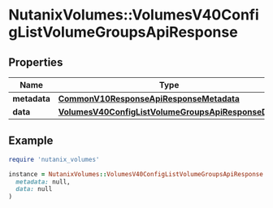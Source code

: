 # NutanixVolumes::VolumesV40ConfigListVolumeGroupsApiResponse

## Properties

| Name | Type | Description | Notes |
| ---- | ---- | ----------- | ----- |
| **metadata** | [**CommonV10ResponseApiResponseMetadata**](CommonV10ResponseApiResponseMetadata.md) |  | [optional] |
| **data** | [**VolumesV40ConfigListVolumeGroupsApiResponseData**](VolumesV40ConfigListVolumeGroupsApiResponseData.md) |  | [optional] |

## Example

```ruby
require 'nutanix_volumes'

instance = NutanixVolumes::VolumesV40ConfigListVolumeGroupsApiResponse.new(
  metadata: null,
  data: null
)
```

